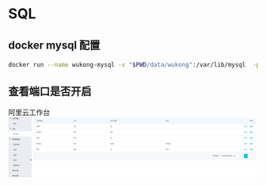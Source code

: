 # SQL

## docker  mysql 配置 

```bash
docker run --name wukong-mysql -v "$PWD/data/wukong":/var/lib/mysql  -p 3306:3306  -e MYSQL_ROOT_PASSWORD=wukong   --restart=always -d mysql
```

## 查看端口是否开启
阿里云工作台
![防火墙配置](../images/bed/aliPort.png)